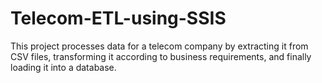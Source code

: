 # Telecom-ETL-using-SSIS
This project processes data for a telecom company by extracting it from CSV files, transforming it according to business requirements, and finally loading it into a database.
